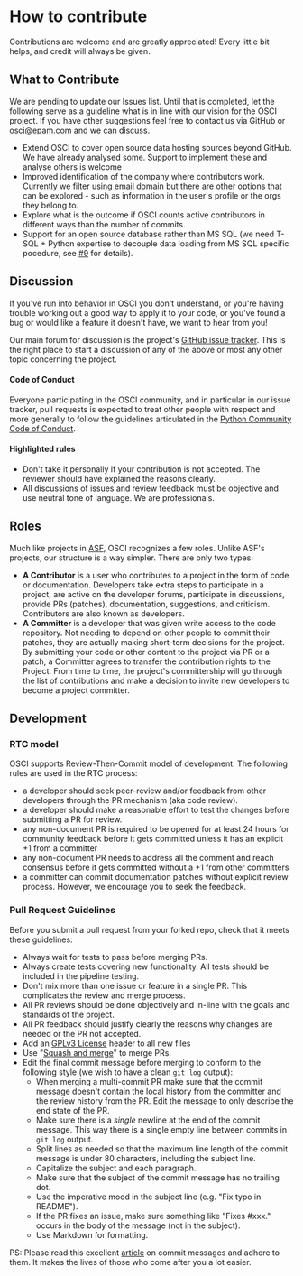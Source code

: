 # How to contribute
Contributions are welcome and are greatly appreciated! Every little bit helps, and credit will always be given.

## What to Contribute

We are pending to update our Issues list. Until that is completed, let the following serve
as a guideline what is in line with our vision for the OSCI project.  If you have other suggestions 
feel free to contact us via GitHub or osci@epam.com and we can discuss.

   * Extend OSCI to cover open source data hosting sources beyond GitHub. We have already analysed some. 
     Support to implement these and analyse others is welcome
   * Improved identification of the company where contributors work. Currently we filter 
     using email domain but there are other options that can be explored - such as information in the 
     user's profile or the orgs they belong to.
   * Explore what is the outcome if OSCI counts active contributors in different ways than the number of commits.
   * Support for an open source database rather than MS SQL (we need T-SQL + Python expertise to decouple data loading from MS SQL specific pocedure, see [#9](https://github.com/epam/OSCI/issues/9) for details).

## Discussion


If you've run into behavior in OSCI you don't understand, or you're
having trouble working out a good way to apply it to your code, or
you've found a bug or would like a feature it doesn't have, we want to
hear from you!

Our main forum for discussion is the project's [GitHub issue
tracker](https://github.com/epam/OSCI/issues).  This is the right
place to start a discussion of any of the above or most any other
topic concerning the project.

#### Code of Conduct

Everyone participating in the OSCI community, and in particular in our
issue tracker, pull requests is expected to treat
other people with respect and more generally to follow the guidelines
articulated in the [Python Community Code of
Conduct](https://www.python.org/psf/codeofconduct/).

#### Highlighted rules

   * Don't take it personally if your contribution is not accepted. The reviewer should have explained the reasons clearly.
   * All discussions of issues and review feedback must be objective and use neutral tone of language. We are professionals.

## Roles
Much like projects in [ASF](https://www.apache.org/foundation/how-it-works.html#roles), 
OSCI recognizes a few roles. Unlike ASF's projects, our structure is a way simpler.
There are only two types:
  * __A Contributor__ is a user who contributes to a project in the form of code 
  	or documentation. Developers take extra steps to participate in a project,
  	are active on the developer forums, participate in discussions, 
  	provide PRs (patches), documentation, suggestions, and criticism.
  	Contributors are also known as developers.
  * __A Committer__ is a developer that was given write access to the code 
  	repository. Not needing to depend on other people to commit their patches,
  	they are actually making short-term decisions for the project. By submitting 
  	your code or other content to the project via PR or a patch, a Committer
  	agrees to transfer the contribution rights to the Project.
  From time to time, the project's committership will go through the list of 
  contributions and make a decision to invite new developers to become a project
  committer.


## Development

### RTC model

OSCI supports Review-Then-Commit model of development. The following rules are 
used in the RTC process:
  * a developer should seek peer-review and/or feedback from other developers
  	through the PR mechanism (aka code review).
  * a developer should make a reasonable effort to test the changes before 
  	submitting a PR for review.
  * any non-document PR is required to be opened for at least 24 hours for
    community feedback before it gets committed unless it has an explicit +1
    from a committer
  * any non-document PR needs to address all the comment and reach consensus
    before it gets committed without a +1 from other committers
  * a committer can commit documentation patches without explicit review process.
  	However, we encourage you to seek the feedback.
  	
### Pull Request Guidelines

Before you submit a pull request from your forked repo, check that it
meets these guidelines:
 
* Always wait for tests to pass before merging PRs.
* Always create tests covering new functionality. All tests should be included in the pipeline testing.
* Don't mix more than one issue or feature in a single PR. This complicates the review and merge process.
* All PR reviews should be done objectively and in-line with the goals and standards of the project.
* All PR feedback should justify clearly the reasons why changes are needed or the PR not accepted.
* Add an [GPLv3 License](https://www.gnu.org/licenses/gpl-3.0.en.html) header to all new files
* Use "[Squash and merge](https://github.com/blog/2141-squash-your-commits)"
  to merge PRs.
* Edit the final commit message before merging to conform to the following
  style (we wish to have a clean `git log` output):
  * When merging a multi-commit PR make sure that the commit message doesn't
    contain the local history from the committer and the review history from
    the PR. Edit the message to only describe the end state of the PR.
  * Make sure there is a *single* newline at the end of the commit message.
    This way there is a single empty line between commits in `git log`
    output.
  * Split lines as needed so that the maximum line length of the commit
    message is under 80 characters, including the subject line.
  * Capitalize the subject and each paragraph.
  * Make sure that the subject of the commit message has no trailing dot.
  * Use the imperative mood in the subject line (e.g. "Fix typo in README").
  * If the PR fixes an issue, make sure something like "Fixes #xxx." occurs
    in the body of the message (not in the subject).
  * Use Markdown for formatting.

PS: Please read this excellent [article](http://chris.beams.io/posts/git-commit/) on
commit messages and adhere to them. It makes the lives of those who
come after you a lot easier.



